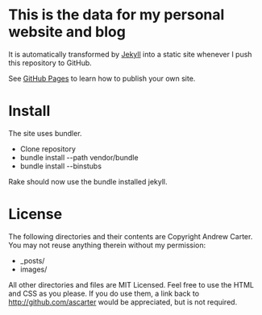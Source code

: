 This is the data for my personal website and blog
=================================================

It is automatically transformed by [Jekyll](http://github.com/mojombo/jekyll) into a static site whenever I push this repository to GitHub.

See [GitHub Pages](http://pages.github.com) to learn how to publish your own site.

Install
=======

The site uses bundler.

* Clone repository
* bundle install --path vendor/bundle
* bundle install --binstubs

Rake should now use the bundle installed jekyll.

License
=======

The following directories and their contents are Copyright Andrew Carter. You may not reuse anything therein without my permission:

* _posts/
* images/

All other directories and files are MIT Licensed. Feel free to use the HTML and CSS as you please. If you do use them, a link back to http://github.com/ascarter would be appreciated, but is not required.

